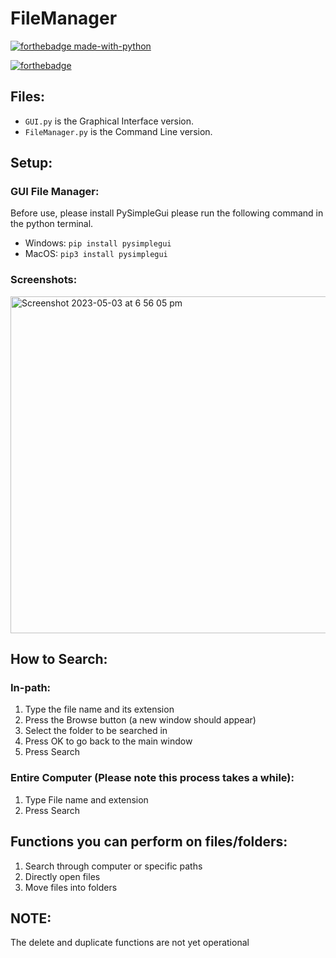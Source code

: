 # FileManager

[![forthebadge made-with-python](http://ForTheBadge.com/images/badges/made-with-python.svg)](https://www.python.org/)

[![forthebadge](https://forthebadge.com/images/badges/built-with-love.svg)](https://forthebadge.com)

## Files:
- ```GUI.py``` is the Graphical Interface version.
- ```FileManager.py``` is the Command Line version.

## Setup: 


### GUI File Manager:
Before use, please install PySimpleGui please run the following command in the python terminal.
- Windows: ```pip install pysimplegui``` 
- MacOS: ```pip3 install pysimplegui```

### Screenshots: 
<img width="539" alt="Screenshot 2023-05-03 at 6 56 05 pm" src="https://user-images.githubusercontent.com/109927879/235872906-3029c23a-a9bc-477c-a8d0-301ec2db358b.png">

## How to Search:
### In-path: 
1. Type the file name and its extension
2. Press the Browse button (a new window should appear)
3. Select the folder to be searched in
4. Press OK to go back to the main window
5. Press Search

### Entire Computer (Please note this process takes a while):
1. Type File name and extension 
2. Press Search 
  
## Functions you can perform on files/folders: 
1. Search through computer or specific paths
2. Directly open files
3. Move files into folders
## NOTE:
The delete and duplicate functions are not yet operational
